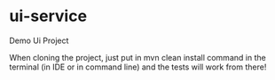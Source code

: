 # ui-service
Demo Ui Project

When cloning the project, just put in mvn clean install command in the terminal (in IDE or in command line) and the tests will work from there! 
